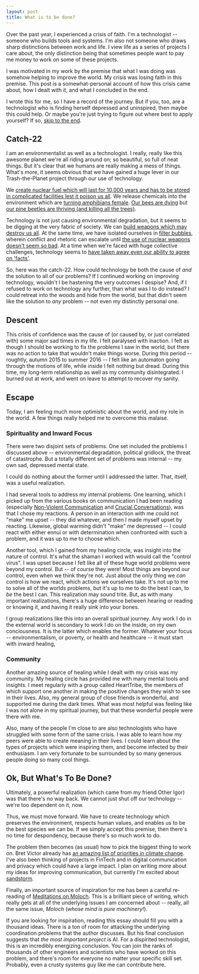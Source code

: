 ```yaml
---
layout: post
title: What is to be done?
---
```


Over the past year, I experienced a crisis of faith.
I'm a technologist -- someone who builds tools and systems.
I'm also not someone who draws sharp distinctions between work and life.
I view life as a series of projects I care about, the only distinction being that sometimes people want to pay me money to work on some of these projects.

I was motivated in my work by the premise that what I was doing was somehow helping to improve the world.
My crisis was losing faith in this premise.
This post is a somewhat-personal account of how this crisis came about, how I dealt with it, and what I concluded in the end.

I wrote this for me, so I have a record of the journey.
But if you, too, are a technologist who is finding herself depressed and uninspired, then maybe this could help.
Or maybe you're just trying to figure out where best to apply yourself?
If so, [skip to the end](#ok-but-whats-to-be-done).

## Catch-22 ##

I am an environmentalist as well as a technologist.
I really, really like this awesome planet we're all riding around on; so beautiful, so full of neat things.
But it's clear that we humans are really making a mess of things.
What's more, it seems obvious that we have gained a huge lever in our Trash-the-Planet project through our use of technology.

We [create nuclear fuel which will last for 10,000 years and has to be stored in complicated facilities lest it poison us all](https://www.damninteresting.com/this-place-is-not-a-place-of-honor/).
We release chemicals into the environment which are [turning amphibians female](http://www.newsweek.com/female-frogs-estrogen-hermaphrodites-suburban-waste-369553).
[Our bees are dying](https://en.wikipedia.org/wiki/Colony_collapse_disorder) but [our pine beetles are thriving (and killing all the trees)](http://www.tahoedailytribune.com/news/california-tahoe-area-tree-deaths-climb-to-record-levels-thanks-to-bugs-drought/).

Technology is not just causing environmental degradation, but it seems to be digging at the very fabric of society.
We can [build weapons which may destroy us all](https://en.wikipedia.org/wiki/Nuclear_warfare).
At the same time, we have isolated ourselves in [filter bubbles](https://www.techopedia.com/definition/28556/filter-bubble), wherein conflict and rhetoric can escalate until [the use of nuclear weapons doesn't seem so bad](http://www.politicususa.com/2016/08/03/trump-asks-if-nuclear-weapons-them.html).
At a time when we're faced with huge collective challenges, technology seems to [have taken away even our ability to agree on 'facts'](http://www.newyorker.com/magazine/2016/03/21/the-internet-of-us-and-the-end-of-facts).

So, here was the catch-22.
How could technology be both the cause of *and* the solution to all of our problems?
If I continued working on improving technology, wouldn't I be hastening the very outcomes I despise?
And, if I refused to work on technology any further, than what was I to do instead?
I could retreat into the woods and hide from the world, but that didn't seem like the solution to *any* problem -- not even my distinctly personal one.

## Descent ##

This crisis of confidence was the cause of (or caused by, or just correlated with) some major sad times in my life.
I felt paralysed with inaction.
I felt as though I should be working to fix the problems I saw in the world, but there was no action to take that wouldn't make things worse.
During this period -- roughtly, autumn 2015 to summer 2016 -- I felt like an automaton going through the motions of life, while inside I felt nothing but dread.
During this time, my long-term relationship as well as my community disintegrated.
I burned out at work, and went on leave to attempt to recover my sanity.

## Escape ##

Today, I am feeling much more optimistic about the world, and my role in the world.
A few things really helped me to overcome this malaise.

### Spirituality and Inward Focus ###

There were two disjoint sets of problems.
One set included the problems I discussed above -- environmental degradation, political gridlock, the threat of catastrophe.
But a totally different set of problems was internal -- my own sad, depressed mental state.

I could do nothing about the former until I addressed the latter.
That, itself, was a useful realization.

I had several tools to address my internal problems.
One learning, which I picked up from the various books on communication I had been reading (especially [Non-Violent Communication](http://amzn.to/2dveZlp) and [Crucial Conversations](http://amzn.to/2dmUanB)), was that I chose my reactions.
A person in an interaction with me could not "make" me upset -- they did whatever, and then I made myself upset by reacting.
Likewise, global warming didn't "make" me depressed -- I could react with either ennui or with determination when confronted with such a problem, and it was up to me to choose which.

Another tool, which I gained from my healing circle, was insight into the nature of control.
It's what the shaman I worked with would call the "control virus".
I was upset because I felt like all of these huge world problems were beyond my control.
But -- of course they were!
Most things are beyond our control, even when we think they're not.
Just about the only thing we *can* control is how we react, which actions we ourselves take.
It's not up to me to solve all of the worlds problems, but it's up to me to do the best I can, to *be* the best I can.
This realization may sound trite.
But, as with many important realizations, there's a huge difference between hearing or reading or knowing it, and having it really sink into your bones.

I group realizations like this into an overall spiritual journey.
Any work I do in the external world is secondary to work I do on the inside, on my own conciousness.
It is the latter which enables the former.
Whatever your focus -- environmentalism, or poverty, or health and healthcare -- it must start with inward healing,

### Community ###

Another amazing source of healing while I dealt with my crisis was my community.
My healing circle has provided me with many mental tools and insights.
I meet regularly with a group called HeartTribe, the members of which support one another in making the positive changes they wish to see in their lives.
Also, my general group of close friends is wonderful, and supported me during the dark times.
What was most helpful was feeling like I was not alone in my spiritual journey, but that these wonderful people were there with me.

Also, many of the people I'm close to are also technologists who have struggled with some form of the same crisis.
I was able to learn how my peers were able to create meaning in their lives.
I could learn about the types of projects which were inspiring them, and become infected by their enthusiasm.
I am very fortunate to be surrounded by so many generous people doing so many cool things.

## Ok, But What's To Be Done? ##

Ultimately, a powerful realization (which came from my friend Other Igor) was that there's no way back.
We cannot just shut off our technology -- we're too dependent on it, now.

Thus, we must move forward.
We have to create technology which preserves the environment, respects human values, and enables us to be the best species we can be.
If we simply accept this premise, then there's no time for despondency, because there's so much work to do.

The problem then becomes (as usual) how to pick the biggest thing to work on.
Bret Victor already has [an amazing list of priorities in climate change](http://worrydream.com/ClimateChange/).
I've also been thinking of projects in FinTech and in digital communication and privacy which could have a large impact.
I plan on writing more about my ideas for improving communication, but currently I'm excited about [sandstorm](https://sandstorm.io/).

Finally, an important source of inspiration for me has been a careful re-reading of [Meditations on Moloch](http://slatestarcodex.com/2014/07/30/meditations-on-moloch/).
This is a brilliant piece of writing, which really gets at all of the underlying issues I am concerned about -- really, all the same issue, *Moloch* (*whose mind is pure machinery!*).

If you are looking for inspiration, reading this essay should fill you with a thousand ideas.
There is a ton of room for attacking the underlying coordination problems that the author discusses.
But his final conclusion suggests that *the most important project* is AI.
For a dispirited technologist, this is an incredibly energizing conclusion.
You can join the ranks of thousands of other engineers and scientists who have worked on this problem, and there's room for everyone no matter your specific skill set.
Probably, even a crusty systems guy like me can contribute here.
